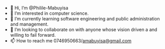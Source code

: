 - 👋 Hi, I’m @Philile-Mabuyisa
- 👀 I’m interested in computer science.
- 🌱 I’m currently learning software engineering and public administration and management.
- 💞️ I’m looking to collaborate on with anyone whose vision driven a and willing to fail forward.
- 📫 How to reach me 0746950663/amabuyisa@gmail.com

<!---
Philile-Mabuyisa/Philile-Mabuyisa is a ✨ special ✨ repository because its `README.md` (this file) appears on your GitHub profile.
You can click the Preview link to take a look at your changes.
--->
